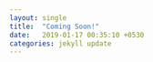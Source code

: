 ```yaml
---
layout: single
title:  "Coming Soon!"
date:   2019-01-17 00:35:10 +0530
categories: jekyll update
---
```

